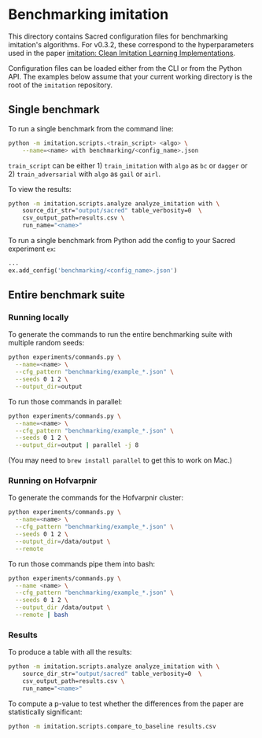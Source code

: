 # Benchmarking imitation

This directory contains Sacred configuration files for benchmarking imitation's algorithms. For v0.3.2, these correspond to the hyperparameters used in the paper [imitation: Clean Imitation Learning Implementations](https://www.rocamonde.com/publication/gleave-imitation-2022/).

Configuration files can be loaded either from the CLI or from the Python API. The examples below assume that your current working directory is the root of the `imitation` repository.

## Single benchmark

To run a single benchmark from the command line:

```bash
python -m imitation.scripts.<train_script> <algo> \
    --name=<name> with benchmarking/<config_name>.json
```

`train_script` can be either 1) `train_imitation` with `algo` as `bc` or `dagger` or 2) `train_adversarial`  with `algo` as `gail` or `airl`.

To view the results:

```bash
python -m imitation.scripts.analyze analyze_imitation with \
    source_dir_str="output/sacred" table_verbosity=0  \
    csv_output_path=results.csv \
    run_name="<name>"
```

To run a single benchmark from Python add the config to your Sacred experiment `ex`:

```python
...
ex.add_config('benchmarking/<config_name>.json')
```

## Entire benchmark suite

### Running locally

To generate the commands to run the entire benchmarking suite with multiple random seeds:

```bash
python experiments/commands.py \
  --name=<name> \
  --cfg_pattern "benchmarking/example_*.json" \
  --seeds 0 1 2 \
  --output_dir=output
```

To run those commands in parallel:

```bash
python experiments/commands.py \
  --name=<name> \
  --cfg_pattern "benchmarking/example_*.json" \
  --seeds 0 1 2 \
  --output_dir=output | parallel -j 8
```

(You may need to `brew install parallel` to get this to work on Mac.)

### Running on Hofvarpnir

To generate the commands for the Hofvarpnir cluster:

```bash
python experiments/commands.py \
  --name=<name> \
  --cfg_pattern "benchmarking/example_*.json" \
  --seeds 0 1 2 \
  --output_dir=/data/output \
  --remote
```

To run those commands pipe them into bash:

```bash
python experiments/commands.py \
  --name <name> \
  --cfg_pattern "benchmarking/example_*.json" \
  --seeds 0 1 2 \
  --output_dir /data/output \
  --remote | bash
```

### Results

To produce a table with all the results:

```bash
python -m imitation.scripts.analyze analyze_imitation with \
    source_dir_str="output/sacred" table_verbosity=0  \
    csv_output_path=results.csv \
    run_name="<name>"
```

To compute a p-value to test whether the differences from the paper are statistically significant:

```bash
python -m imitation.scripts.compare_to_baseline results.csv
```
